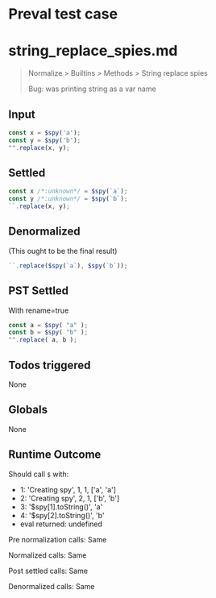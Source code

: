 # Preval test case

# string_replace_spies.md

> Normalize > Builtins > Methods > String replace spies
>
> Bug: was printing string as a var name

## Input

`````js filename=intro
const x = $spy('a');
const y = $spy('b');
"".replace(x, y);
`````


## Settled


`````js filename=intro
const x /*:unknown*/ = $spy(`a`);
const y /*:unknown*/ = $spy(`b`);
``.replace(x, y);
`````


## Denormalized
(This ought to be the final result)

`````js filename=intro
``.replace($spy(`a`), $spy(`b`));
`````


## PST Settled
With rename=true

`````js filename=intro
const a = $spy( "a" );
const b = $spy( "b" );
"".replace( a, b );
`````


## Todos triggered


None


## Globals


None


## Runtime Outcome


Should call `$` with:
 - 1: 'Creating spy', 1, 1, ['a', 'a']
 - 2: 'Creating spy', 2, 1, ['b', 'b']
 - 3: '$spy[1].toString()', 'a'
 - 4: '$spy[2].toString()', 'b'
 - eval returned: undefined

Pre normalization calls: Same

Normalized calls: Same

Post settled calls: Same

Denormalized calls: Same
